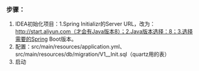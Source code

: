 ### 步骤：
1. IDEA初始化项目：1.Spring Initializr的Server URL，改为：http://start.aliyun.com（才会有Java版本8）；2.Java版本选择：8；3.选择需要的Spring Boot版本。
2. 配置：src/main/resources/application.yml、src/main/resources/db/migration/V1__Init.sql（quartz用的表）
3. 启动